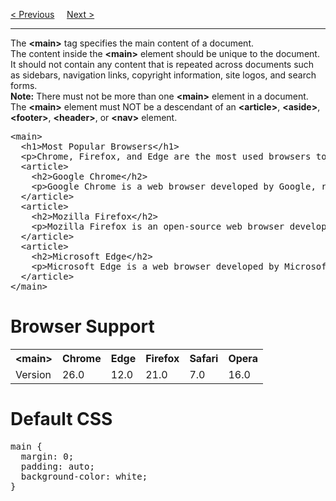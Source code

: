 <a href="/HTML5/Tags/header.md">&lt; Previous</a>
&nbsp;&nbsp;&nbsp;
<a href="/HTML5/Tags/nav.md">Next &gt;</a>
<hr>
The <b>&lt;main&gt;</b> tag specifies the main content of a document.
<br>
The content inside the <b>&lt;main&gt;</b> element should be unique to the document. It should not contain any content that is repeated across documents such as sidebars, navigation links, copyright information, site logos, and search forms.
<br>
<b>Note:</b> There must not be more than one <b>&lt;main&gt;</b> element in a document. The <b>&lt;main&gt;</b> element must NOT be a descendant of an <b>&lt;article&gt;</b>, <b>&lt;aside&gt;</b>, <b>&lt;footer&gt;</b>, <b>&lt;header&gt;</b>, or <b>&lt;nav&gt;</b> element.
<pre>
&lt;main&gt;
  &lt;h1&gt;Most Popular Browsers&lt;/h1&gt;
  &lt;p&gt;Chrome, Firefox, and Edge are the most used browsers today.&lt;/p&gt;
  &lt;article&gt;
    &lt;h2&gt;Google Chrome&lt;/h2&gt;
    &lt;p&gt;Google Chrome is a web browser developed by Google, released in 2008. Chrome is the world's most popular web browser today!&lt;/p&gt;
  &lt;/article&gt;
  &lt;article&gt;
    &lt;h2&gt;Mozilla Firefox&lt;/h2&gt;
    &lt;p&gt;Mozilla Firefox is an open-source web browser developed by Mozilla. Firefox has been the second most popular web browser since January, 2018.&lt;/p&gt;
  &lt;/article&gt;
  &lt;article&gt;
    &lt;h2&gt;Microsoft Edge&lt;/h2&gt;
    &lt;p&gt;Microsoft Edge is a web browser developed by Microsoft, released in 2015. Microsoft Edge replaced Internet Explorer.&lt;/p&gt;
  &lt;/article&gt;
&lt;/main&gt;
</pre>
<h1>Browser Support</h1>
<table class="ws-table-all notranslate">
  <tr>
    <th>&lt;main&gt;</th>
    <th>Chrome</th>
    <th>Edge</th>
    <th>Firefox</th>
    <th>Safari</th>
    <th>Opera</th>
  </tr>
  <tr>
    <td>Version</td>
    <td>26.0</td>
    <td>12.0</td>
    <td>21.0</td>
    <td>7.0</td>
    <td>16.0</td>
  </tr>
</table>
<h1>Default CSS</h1>
<pre>
main { 
  margin: 0;
  padding: auto;
  background-color: white;
}
</pre>

